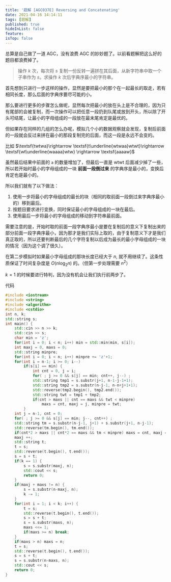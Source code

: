 ```yaml
---
title: '题解 [AGC037E] Reversing and Concatenating'
date: 2021-04-16 14:14:11
tags: [题解]
published: true
hideInList: false
feature: 
isTop: false
---
```

总算是自己做了一道 AGC，没有浪费 AGC 的妙妙题了。以前看题解把这么好的题目都浪费掉了。

<!-- more -->


> 操作 $k$ 次，每次将 $s$ 复制一份反转一遍拼在其后面，从新字符串中取一个子串作为 $s$。求操作 $k$ 次后字典序最小的字符串。

首先想到只进行一步这样的操作，显然是要把最小的那个在一起最长的取走，若有相同长度，那么后面的字典序要尽可能的小。

那么要进行更多的步骤怎么做呢，显然每次把最小的放在头上是不合理的，因为只有尾部的会被复制，而一次操作可以把任意一段扔到队尾或放到开头，所以除了开头可结尾，让最小的字母组成的一段放在最末尾肯定是最优的。

但如果存在同样的几组的怎么办呢，模拟几个小的数据观察就会发现，复制后前面的一段就会反过来拼在最小的那段复制完的后面，而这一段是永远不会变的。

比如 $\textsf{twtwa}\rightarrow  \textsf{t\underline{wtwaa}wtwt}\rightarrow \textsf{wt\underline{waaaa}wtw} \rightarrow \textsf{aaaaw}$

虽然最后结果中前面的 `a` 的数量增加了，但最后一直是 $\textsf{wtwt}$ 后面减少掉了一些，所以若开始时最小的字母组成的一块 **前面一段倒过来** 的字典序是最小的，变换后肯定也是最小的。

所以我们就有了以下做法：

1. 使用一步将最小的字母组成的最长的块（相同的取前面一段倒过来字典序最小的）移到最后。
2. 按题目要求进行变换，同时保证最小的字母组成的一块在最后。
3. 使用最后一步将最小的字母组成的移动到字符串最前面。

需要注意的是，开始时取的前面一段字典序最小是要在复制后的意义下复制出来的部分前面一段字典序最小，因为那才是我们实际上取的，由于复制意义下才是我们真正取的，所以还要判断最后的几个字符复制以后成为最长的最小字母组成的一块的情况（因为这个调了很久）。

在第二步模拟时如果最小字母组成的那块长度已经大于 $n$, 就不用继续了。这条性质保证了时间复杂度是 $O(n \log_2 n)$ 的。（但第一步处理需要 $n^2$）

$k=1$ 的时候要进行特判，因为没有机会让我们执行前两步了。

代码

```cpp
#include <iostream>
#include <string>
#include <algorithm>
#include <cstdio>
int n, k;
std::string s;
int main() {
	std::cin >> n >> k;
	std::cin >> s;
	char min = 'z';
	for(int i = 0; i < n; i++) min = std::min(min, s[i]);
	int maxj = 0, maxs = 0;
	std::string minpre;
	for(int i = 0; i < n; i++) minpre += 'z'+1;
	for(int i = n-1; i >= 0; i--) 
		if(s[i] == min) {
			int cnt = 0, j = i;
			for( ; j >= 0 && s[j] == min; cnt++, j--) ;
			std::string tmp1 = s.substr(j+1, n-1-j-1+1);
			std::string tmp2 = s.substr(n-j-1, n-n+j+1+1);
			std::reverse(tmp2.begin(), tmp2.end());
			std::string twt = tmp1 + tmp2;
			if(cnt > maxs || cnt == maxs && twt < minpre) 
				maxs = cnt, maxj = j, minpre = twt;
		}	
	int j = n-1, cnt = 0;
	for( ; j >= 0 && s[j] == min; j--, cnt++) ;
	std::string tm = s.substr(n-j-1, j+1) + s.substr(j+1, n-j-1);
	std::reverse(tm.begin(), tm.end());
	if(cnt*2 > maxs || cnt*2 == maxs && tm < minpre) maxs = cnt, maxj = j, minpre = tm;
	maxj ++;
	std::string t;
	t = s;
	std::reverse(t.begin(), t.end());
	s = s + t;
	if(k == 1) {
		s = s.substr(maxj, n);
		std::cout << s;
		return 0;
	}
	if(maxj + maxs != n) {
		s = s.substr(n-maxj, n);
		k -= 1;
	}
	for(int i = 1; i < k; i++) {
		t = s;
		std::reverse(t.begin(), t.end());
		s = s + t;
		s = s.substr(maxs, n);
		maxs <<= 1;
		if(maxs >= n) break; 
	}
	if(maxs > n) maxs = n;
	t = s;
	std::reverse(t.begin(), t.end());
	s = s + t;
	s = s.substr(n-maxs, n);
	std::cout << s;
	return 0;
}
```